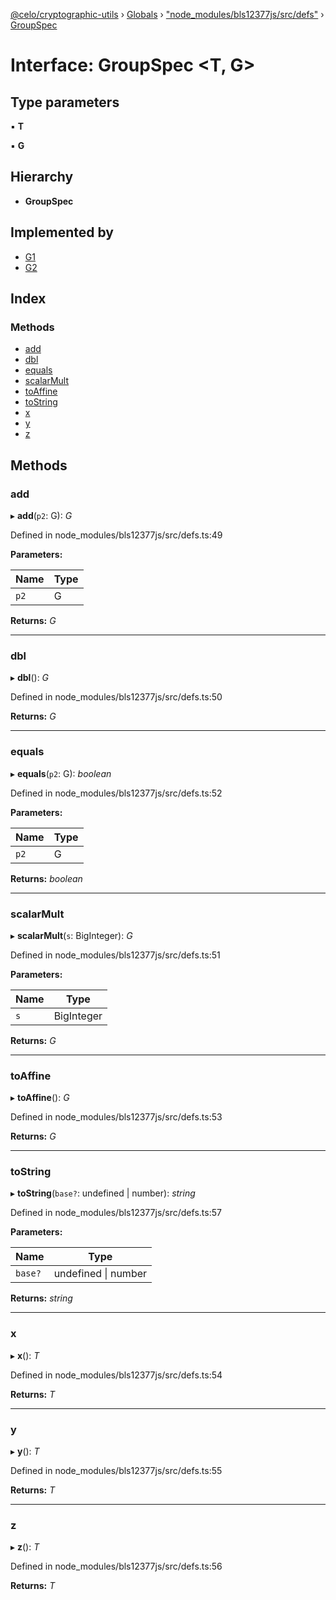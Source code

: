 [@celo/cryptographic-utils](../README.md) › [Globals](../globals.md) › ["node_modules/bls12377js/src/defs"](../modules/_node_modules_bls12377js_src_defs_.md) › [GroupSpec](_node_modules_bls12377js_src_defs_.groupspec.md)

# Interface: GroupSpec <**T, G**>

## Type parameters

▪ **T**

▪ **G**

## Hierarchy

* **GroupSpec**

## Implemented by

* [G1](../classes/_node_modules_bls12377js_src_g1_.g1.md)
* [G2](../classes/_node_modules_bls12377js_src_g2_.g2.md)

## Index

### Methods

* [add](_node_modules_bls12377js_src_defs_.groupspec.md#add)
* [dbl](_node_modules_bls12377js_src_defs_.groupspec.md#dbl)
* [equals](_node_modules_bls12377js_src_defs_.groupspec.md#equals)
* [scalarMult](_node_modules_bls12377js_src_defs_.groupspec.md#scalarmult)
* [toAffine](_node_modules_bls12377js_src_defs_.groupspec.md#toaffine)
* [toString](_node_modules_bls12377js_src_defs_.groupspec.md#tostring)
* [x](_node_modules_bls12377js_src_defs_.groupspec.md#x)
* [y](_node_modules_bls12377js_src_defs_.groupspec.md#y)
* [z](_node_modules_bls12377js_src_defs_.groupspec.md#z)

## Methods

###  add

▸ **add**(`p2`: G): *G*

Defined in node_modules/bls12377js/src/defs.ts:49

**Parameters:**

Name | Type |
------ | ------ |
`p2` | G |

**Returns:** *G*

___

###  dbl

▸ **dbl**(): *G*

Defined in node_modules/bls12377js/src/defs.ts:50

**Returns:** *G*

___

###  equals

▸ **equals**(`p2`: G): *boolean*

Defined in node_modules/bls12377js/src/defs.ts:52

**Parameters:**

Name | Type |
------ | ------ |
`p2` | G |

**Returns:** *boolean*

___

###  scalarMult

▸ **scalarMult**(`s`: BigInteger): *G*

Defined in node_modules/bls12377js/src/defs.ts:51

**Parameters:**

Name | Type |
------ | ------ |
`s` | BigInteger |

**Returns:** *G*

___

###  toAffine

▸ **toAffine**(): *G*

Defined in node_modules/bls12377js/src/defs.ts:53

**Returns:** *G*

___

###  toString

▸ **toString**(`base?`: undefined | number): *string*

Defined in node_modules/bls12377js/src/defs.ts:57

**Parameters:**

Name | Type |
------ | ------ |
`base?` | undefined &#124; number |

**Returns:** *string*

___

###  x

▸ **x**(): *T*

Defined in node_modules/bls12377js/src/defs.ts:54

**Returns:** *T*

___

###  y

▸ **y**(): *T*

Defined in node_modules/bls12377js/src/defs.ts:55

**Returns:** *T*

___

###  z

▸ **z**(): *T*

Defined in node_modules/bls12377js/src/defs.ts:56

**Returns:** *T*
